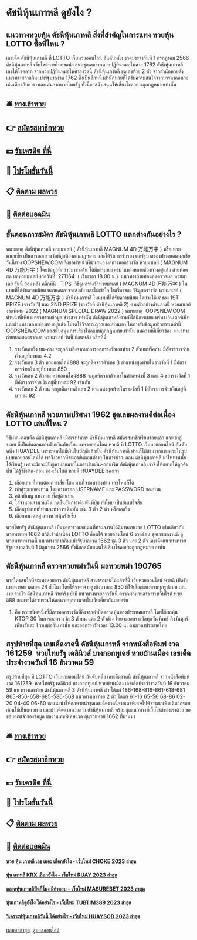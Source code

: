 # ดัชนีหุ้นเกาหลี ดูยังไง ?
## แนวทางหวยหุ้น ดัชนีหุ้นเกาหลี สิ่งที่สำคัญในการแทง หวยหุ้น LOTTO ซื้อที่ไหน ?
เลขเด็ด ดัชนีหุ้นเกาหลี ที่ LOTTO เว็บหวยออนไลน์ อันดับหนึ่ง งวดประจำวันที่ 1 กรกฎาคม 2566 ดัชนีหุ้นเกาหลี เว็บไซต์หวยไทยขอนำเสนอชุดเลขจากหวยปฏิทินหมอไพศาล 1762 ดัชนีหุ้นเกาหลี เลขให้โชคลาภ จากหวยปฏิทินหมอไพศาลงวดนี้ ดัชนีหุ้นเกาหลี ชุดเลขท้าย 2 ตัว จากสำนักหวยดัง แนวทางสลากกินแบ่งรัฐบาลงวด 1762 ซึ่งเป็นอีกหนึ่งสำนักหวยที่ได้รับความสนใจจากบรรดาคอหวยเช่นเดียวกับตารางเลขเด่นจากหวยไทยรัฐ ทั้งนี้ขอสนับสนุนให้เสี่ยงโชคอย่างถูกกฎหมายเท่านั้น

## 🛎 [ทางเข้าหวย](https://bit.ly/3BG5bNw)
## 👉 [สมัครสมาชิกหวย](https://bit.ly/3BG5bNw)
## 💵 [รับเครดิต ที่นี่](https://bit.ly/3C3mvgS)
## 👑 [โปรโมชั่นวันนี้](https://bit.ly/3C3mvgS)
## 📋 [ติดตาม ผลหวย](https://bit.ly/3C3mvgS)
## 📱 [ติดต่อแอดมิน](https://bit.ly/3C3mvgS)

## ขั้นตอนการสมัคร ดัชนีหุ้นเกาหลี LOTTO แตกต่างกันอย่างไร ?
หมายเหตุ ดัชนีหุ้นเกาหลี หวยมาเลย์ ( ดัชนีหุ้นเกาหลี MAGNUM 4D 万能万字 ) หรือ หวยมาเลเซีย เป็นการออกรางวัลที่ถูกต้องตามกฎหมาย และได้รับการรับรองจากรัฐบาลของประเทศมาเลเชีย
วันนี้ทาง OOPSNEW.COM จึงขอทำหน้าที่นำเสนอ ผลการออกรางวัล หวยมาเลย์ ( MAGNUM 4D 万能万字 ) โดยข้อมูลที่กล่าวมาข่างต้น ได้มีการเผยแพร่ผ่านทางหลายช่องทางอยู่แล้ว
ถ่ายทอดสด ผลหวยมาเลย์ งวดวันที่  271164  ( เริ่มเวลา 18.00 น.)
 แนวทางถ่ายทอดสดตรวจผล หวยมาเลย์ วันนี้ ย้อนหลัง คลิ๊กที่นี่  
TIPS  วิธีดูผลรางวัลหวยมาเลย์ ( MAGNUM 4D 万能万字 ) ในแบบที่ได้รับความนิยม
หลายคนอาจจะสงสัย และไม่เข้าใจ ในเรื่องของ วิธีดูผลรางวัล หวยมาเลย์ ( MAGNUM 4D 万能万字 ) ดัชนีหุ้นเกาหลี ในแบบที่ได้รับความนิยม โดยจะใช้ผลของ 1ST PRIZE (รางวัล 1) และ 2ND PRIZE (รางวัลที่ ดัชนีหุ้นเกาหลี 2) ตามตัวอย่างด่านล่างนี้
หวยมาเลย์งวดพิเศษ 2022 ( MAGNUM SPECIAL DRAW 2022 )
หมายเหตุ  OOPSNEW.COM ทำหน้าที่เพียงแค่รวบรวมข้อมูล ข่าวสาร เท่านั้น ดัชนีหุ้นเกาหลี ตามที่ได้มีการเผยแพร่ทางอินเตอร์เน็ท และผ่านทางหลายช่องทางอยู่แล้ว โปรดใช้วิจารณญาณของท่านเอง ในการรับข้อมูลข่าวสารเหล่านี้ OOPSNEW.COM ขอสนับสนุนการเสี่ยงโชคแบบถูกกฎหมายเท่านั้น
บทความที่เกี่ยวข้อง
 แนวทางถ่ายทอดสดตรวจผล หวยมาเลย์ วันนี้ ย้อนหลัง คลิ๊กที่นี่  
1. รางวัลเลขวิ่ง บน-ล่าง จะถูกอ้างอิงจากผลการออกรางวัลเลขท้าย 2 ตัวบนหรือล่าง มีอัตราการจ่ายเงินอยู่ที่บาทละ 4.2
2. รางวัลเลข 3 ตัว หวยออนไลน์888 จะถูกคิดจากตัวเลข 3 ตำแหน่งสุดท้ายในรางวัลที่ 1 มีอัตราการจ่ายเงินอยู่ที่บาทละ 850
3. รางวัลเลข 2 ตัวล่าง หวยออนไลน์888 จะถูกคิดจากตัวเลขในตำแหน่งที่ 3 และ 4 ของรางวัลที่ 1 มีอัตราการจ่ายเงินอยู่ที่บาทละ 92 เช่นกัน
4. รางวัลเลข 2 ตัวบน จะถูกคิดจากตัวเลข 2 ตำแหน่งสุดท้ายในรางวัลที่ 1 มีอัตราการจ่ายเงินอยู่ที่บาทละ 92

## ดัชนีหุ้นเกาหลี หวยภาพปริศนา 1962 ชุดเลขผลงานดีต่อเนื่อง LOTTO เล่นที่ไหน ?
วิธีฝาก-ถอนคือ ดัชนีหุ้นเกาหลี เมื่อเราทำการ ดัชนีหุ้นเกาหลี สมัครสมาชิกเรียบร้อยแล้ว และเข้าสู่ระบบ ก็เป็นขั้นตอนการฝากเงินกับเว็บแทงหวยออนไลน์ หวยดี ที่ LOTTO เว็บหวยออนไลน์ อันดับหนึ่ง HUAYDEE เพราะหากไม่มีเงินในบัญชีแล้วนั้น ดัชนีหุ้นเกาหลี ท่านก็ไม่สามารถแทงหวยในรูปแบบหวยออนไลน์ได้ เราจึงอยากที่จะเอาขั้นตอนต่างๆ ในการฝาก-ถอน ดัชนีหุ้นเกาหลี มาให้ท่านนั้นได้เรียนรู้ เพราะมักจะมีปัญหาบ่อยมากในการฝากเงิน-ถอนเงิน ดัชนีหุ้นเกาหลี เราจึงให้อยากให้ลูกค้านั้น ได้รู้วิธีฝาก-ถอน ของเว็บไซต์ หวยดี HUAYDEE ของเรา
1. เลือกเลข ที่ท่านต้องการเสี่ยงโชค ตามใจชอบของท่าน เลขไหนก็ได้
2. เข้าสู่ระบบของท่าน โดยการกรอก USERNAME และ PASSWORD ของท่าน
3. คลิกที่เมนู แทงหวย ที่อยู่ด้านบน
4. ใส่จำนวนจำนวนเงิน กดยืนยันการเดิมพันที่ปุ่ม ส่งโพย เป็นอันเสร็จสิ้น
5. เลือกรูปแบบที่ท่านจะทำการเดิมพัน เช่น 3 ตัว 2 ตัว หรือเลขวิ่ง
6. เลือกหมวดหมู่ แทงหวยหุ้นรัสเซีย

หวยไทยรัฐ ดัชนีหุ้นเกาหลี เป็นชุดตารางเลขเด่นที่ทำผลงานได้ดีมาหลายงวด LOTTO เช่นเดียวกับ หวยพรเทพ 1662 สถิติเข้าต่อเนื่อง LOTTO ล็อตโต้ หวยออนไลน์ 6 งวดซ้อน ชุดเลขผลงานดี ดูหวยพรเทพงวดนี้ แนวทางสลากกินแบ่งรัฐบาลงวด 1662 ชุด 3 ตัว และ 2 ตัว เลขเด็ดแนวทางหวยรัฐบาลงวดวันที่ 1 มิถุนายน 2566 ทั้งนี้ขอสนับสนุนให้เสี่ยงโชคอย่างถูกกฎหมายเท่านั้น

## ดัชนีหุ้นเกาหลี ตรวจหวยพม่าวันนี้ ผลหวยพม่า 190765
หากใครสนใจที่จะแทงหวยลาว ดัชนีหุ้นเกาหลี สามารถเล่นได้แล้วที่นี้ เว็บหวยออนไลน์ หวยดี เปิดรับแทงหวยลาวตลอด 24 ชั่วโมง โดยให้ราคาจ่ายสูงถึงบาทละ 850 มีให้เลือกแทงครบทุกรูปแบบ เล่นง่าย จ่ายไว ดัชนีหุ้นเกาหลี จ่ายจริง
ยังมี แนวทางหวยลาววันนี้ ตรวจผลหวยลาว ทางเว็บไซต์ หวยดี88 ของเราได้รวบรวมให้คอหวยทุกท่านจบในเว็บเดี่ยวกันเลยครับ
1. คือ หวยชนิดหนึ่งที่มีการออกรางวัลที่อิงจากค่าปิดตลาดหุ้นของประเทศเกาหลี โดยใช้ผลหุ้น KTOP 30 ในการออกรางวัล 3 ตัวบน และ 2 ตัวล่าง โดยจะออกรางวัลทุกวันจันทร์ ถึงวันศุกร์ เพียงวันละ 1 รอบต่อวันเท่านั้น และออกรางวัลเวลา 13.00 น. ตามเวลาประเทศไทย

## สรุปท้ายที่สุด เลขเด็ดงวดนี้ ดัชนีหุ้นเกาหลี จากหนังสือพิมพ์ งวด 161259  หวยไทยรัฐ เดลินิวส์ บางกอกทูเดย์ หวยบ้านเมือง เลขเด็ดประจำงวดวันที่ 16 ธันวาคม 59
สรุปท้ายที่สุด ที่ LOTTO เว็บหวยออนไลน์ อันดับหนึ่ง เลขเด็ดงวดนี้ ดัชนีหุ้นเกาหลี จากหนังสือพิมพ์ งวด 161259  หวยไทยรัฐ เดลินิวส์ บางกอกทูเดย์ หวยบ้านเมือง เลขเด็ดประจำงวดวันที่ 16 ธันวาคม 59 แนวทางเลขท้าย ดัชนีหุ้นเกาหลี 3 ดัชนีหุ้นเกาหลี ตัว ได้แก่
186-168-816-861-618-681
865-856-658-685-586-568
แนวทางเลขท้าย 2 ตัว ได้แก่
61-16
65-56
68-86
02-20
04-40
06-60
ขอแนะนำให้คอหวยนำชุดเลขเด็ดงวดนี้จากเลขพิเศษไปพิจารณาเพิ่มเติมอีกรอบก่อนใช้เป็นแนวทาง และฝากติดตามหวยลาว ดัชนีหุ้นเกาหลี พร้อมชุดแนวทางที่เว็บไซต์ของเราด้วย
ขอขอบคุณเจ้าของข้อมูล
ผลงานเลขพิเศษงวด ลุ้นรวยหวย 1662 ที่ผ่านมา


## 🛎 [ทางเข้าหวย](https://bit.ly/3BG5bNw)
## 👉 [สมัครสมาชิกหวย](https://bit.ly/3BG5bNw)
## 💵 [รับเครดิต ที่นี่](https://bit.ly/3C3mvgS)
## 👑 [โปรโมชั่นวันนี้](https://bit.ly/3C3mvgS)
## 📋 [ติดตาม ผลหวย](https://bit.ly/3C3mvgS)
## 📱 [ติดต่อแอดมิน](https://bit.ly/3C3mvgS)

#### [หวย หุ้น เกาหลี เลข เยอะ เลือกยังไง - เว็บใหม่ CHOKE 2023 ล่าสุด](https://atom.io/themes/หวย%20หุ้น%20เกาหลี%20เลข%20เยอะ%20เลือกยังไง%20-%20เว็บใหม่%20choke%202023%20ล่าสุด)
#### [หุ้น เกาหลี KRX เลือกยังไง - เว็บใหม่ RUAY 2023 ล่าสุด](https://atom.io/themes/หุ้น%20เกาหลี%20krx%20เลือกยังไง%20-%20เว็บใหม่%20ruay%202023%20ล่าสุด)
#### [ตลาดหุ้นเกาหลีปิดกี่โมง มีคำตอบ - เว็บใหม่ MASUREBET 2023 ล่าสุด](https://atom.io/themes/ตลาดหุ้นเกาหลีปิดกี่โมง%20มีคำตอบ%20-%20เว็บใหม่%20masurebet%202023%20ล่าสุด)
#### [หุ้นเกาหลีดูยังไง ได้อย่างไร - เว็บใหม่ TUBTIM389 2023 ล่าสุด](https://atom.io/themes/หุ้นเกาหลีดูยังไง%20ได้อย่างไร%20-%20เว็บใหม่%20tubtim389%202023%20ล่าสุด)
#### [วิเคราะห์หุ้นเกาหลีวันนี้ ได้อย่างไร - เว็บใหม่ HUAYSOD 2023 ล่าสุด](https://atom.io/themes/วิเคราะห์หุ้นเกาหลีวันนี้%20ได้อย่างไร%20-%20เว็บใหม่%20huaysod%202023%20ล่าสุด)

[ผลบอลล่าสุด](https://siamsport.tv "ผลบอลล่าสุด"), [ดูบอลออนไลน์](https://siamsport.tv/ดูบอลสด "ดูบอลออนไลน์")